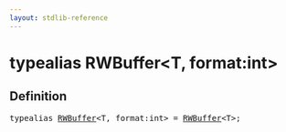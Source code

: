 ```yaml
---
layout: stdlib-reference
---
```


# typealias RWBuffer\<T, format:int\>

## Definition

<pre>
<span class='code_keyword'>typealias</span> <a href="/stdlib-reference/types/RWBuffer" class="code_type">RWBuffer</a>&lt;<span class="code_type">T</span>, format:<span class="code_keyword">int</span>&gt; = <a href="/stdlib-reference/types/RWBuffer" class="code_type">RWBuffer</a>&lt;<span class="code_type">T</span>&gt;;
</pre>

